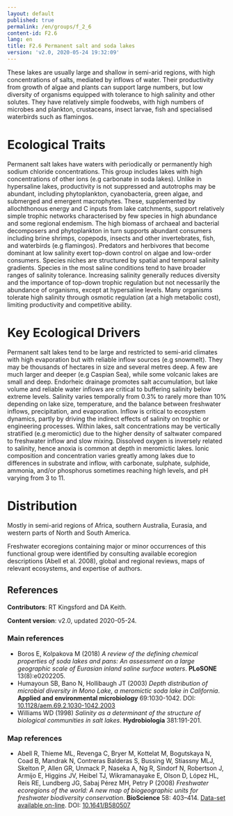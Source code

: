 ```yaml
---
layout: default
published: true
permalink: /en/groups/f_2_6
content-id: F2.6
lang: en
title: F2.6 Permanent salt and soda lakes
version: 'v2.0, 2020-05-24 19:32:09'
---
```


These lakes are usually large and shallow in semi-arid regions, with high concentrations of salts, mediated by inflows of water.  Their productivity from growth of algae and plants can support large numbers, but low diversity of organisms equipped with tolerance to high salinity and other solutes. They have relatively simple foodwebs, with high numbers of microbes and plankton, crustaceans, insect larvae, fish and specialised waterbirds such as flamingos.

# Ecological Traits
 
Permanent salt lakes have waters with periodically or permanently high sodium chloride concentrations. This group includes lakes with high concentrations of other ions (e.g carbonate in soda lakes). Unlike in hypersaline lakes, productivity is not suppressed and autotrophs may be abundant, including phytoplankton, cyanobacteria, green algae, and submerged and emergent macrophytes. These, supplemented by allochthonous energy and C inputs from lake catchments, support relatively simple trophic networks characterised by few species in high abundance and some regional endemism. The high biomass of archaeal and bacterial decomposers and phytoplankton in turn supports abundant consumers including brine shrimps, copepods, insects and other invertebrates, fish, and waterbirds (e.g flamingos). Predators and herbivores that become dominant at low salinity exert top-down control on algae and low-order consumers. Species niches are structured by spatial and temporal salinity gradients. Species in the most saline conditions tend to have broader ranges of salinity tolerance. Increasing salinity generally reduces diversity and the importance of top-down trophic regulation but not necessarily the abundance of organisms, except at hypersaline levels. Many organisms tolerate high salinity through osmotic regulation (at a high metabolic cost), limiting productivity and competitive ability.
 
# Key Ecological Drivers
 
Permanent salt lakes tend to be large and restricted to semi-arid climates with high evaporation but with reliable inflow sources (e.g snowmelt). They may be thousands of hectares in size and several metres deep. A few are much larger and deeper (e.g Caspian Sea), while some volcanic lakes are small and deep. Endorheic drainage promotes salt accumulation, but lake volume and reliable water inflows are critical to buffering salinity below extreme levels. Salinity varies temporally from 0.3% to rarely more than 10% depending on lake size, temperature, and the balance between freshwater inflows, precipitation, and evaporation. Inflow is critical to ecosystem dynamics, partly by driving the indirect effects of salinity on trophic or engineering processes. Within lakes, salt concentrations may be vertically stratified (e.g meromictic) due to the higher density of saltwater compared to freshwater inflow and slow mixing. Dissolved oxygen is inversely related to salinity, hence anoxia is common at depth in meromictic lakes. Ionic composition and concentration varies greatly among lakes due to differences in substrate and inflow, with carbonate, sulphate, sulphide, ammonia, and/or phosphorus sometimes reaching high levels, and pH varying from 3 to 11.
 
# Distribution
 
Mostly in semi-arid regions of Africa, southern Australia, Eurasia, and western parts of North and South America.

Freshwater ecoregions containing major or minor occurrences of this functional group were identified by consulting available ecoregion descriptions (Abell et al. 2008), global and regional reviews, maps of relevant ecosystems, and expertise of authors.

## References

**Contributors**: RT Kingsford and DA Keith.

**Content version**: v2.0, updated 2020-05-24.

### Main references
* Boros E, Kolpakova M (2018) *A review of the defining chemical properties of soda lakes and pans: An assessment on a large geographic scale of Eurasian inland saline surface waters*. **PLoSONE** 13(8):e0202205.
* Humayoun SB, Bano N, Hollibaugh JT  (2003) *Depth distribution of microbial diversity in Mono Lake, a meromictic soda lake in California*. **Applied and environmental microbiology** 69:1030-1042. DOI: [10.1128/aem.69.2.1030-1042.2003](http://doi.org/10.1128/aem.69.2.1030-1042.2003)
* Williams WD  (1998) *Salinity as a determinant of the structure of biological communities in salt lakes*. **Hydrobiologia** 381:191-201.

### Map references
* Abell R, Thieme ML, Revenga C, Bryer M, Kottelat M, Bogutskaya N, Coad B, Mandrak N, Contreras Balderas S, Bussing W, Stiassny MLJ, Skelton P, Allen GR, Unmack P, Naseka A, Ng R, Sindorf N, Robertson J, Armijo E, Higgins JV, Heibel TJ, Wikramanayake E, Olson D, López HL, Reis RE, Lundberg JG, Sabaj Pérez MH, Petry P  (2008) *Freshwater ecoregions of the world: A new map of biogeographic units for freshwater biodiversity conservation*. **BioScience** 58: 403–414. [Data-set available on-line](http://www.feow.org). DOI: [10.1641/B580507](http://doi.org/10.1641/B580507)
